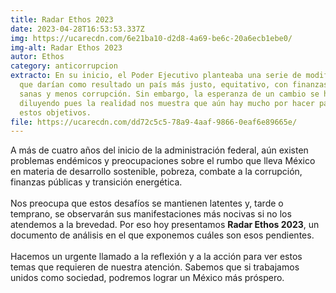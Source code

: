```yaml
---
title: Radar Ethos 2023
date: 2023-04-28T16:53:53.337Z
img: https://ucarecdn.com/6e21ba10-d2d8-4a69-be6c-20a6ecb1ebe0/
img-alt: Radar Ethos 2023
autor: Ethos
category: anticorrupcion
extracto: En su inicio, el Poder Ejecutivo planteaba una serie de modificaciones
  que darían como resultado un país más justo, equitativo, con finanzas públicas
  sanas y menos corrupción. Sin embargo, la esperanza de un cambio se ha ido
  diluyendo pues la realidad nos muestra que aún hay mucho por hacer para lograr
  estos objetivos.
file: https://ucarecdn.com/dd72c5c5-78a9-4aaf-9866-0eaf6e89665e/
---
```

A más de cuatro años del inicio de la administración federal, aún existen problemas endémicos y preocupaciones sobre el rumbo que lleva México en materia de desarrollo sostenible, pobreza, combate a la corrupción, finanzas públicas y transición energética.\
\
Nos preocupa que estos desafíos se mantienen latentes y, tarde o temprano, se observarán sus manifestaciones más nocivas si no los atendemos a la brevedad. Por eso hoy presentamos **Radar Ethos 2023**, un documento de análisis en el que exponemos cuáles son esos pendientes. \
\
Hacemos un urgente llamado a la reflexión y a la acción para ver estos temas que requieren de nuestra atención. Sabemos que si trabajamos unidos como sociedad, podremos lograr un México más próspero.